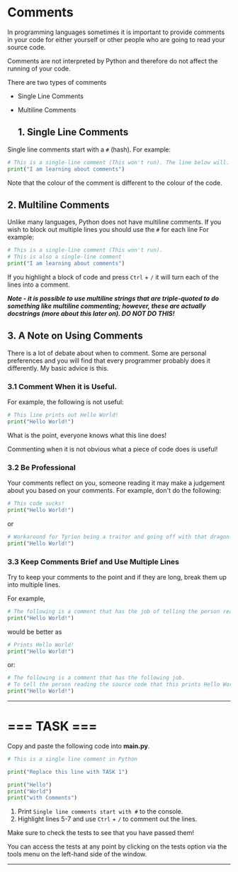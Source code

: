 # Comments  

In programming languages sometimes it is important to provide comments in your code for either yourself or other people who are going to read your source code. 

Comments are not interpreted by Python and therefore do not affect the running of your code.

There are two types of comments
* Single Line Comments
* Multiline Comments

  ## 1. Single Line Comments

Single line comments start with a ```#``` (hash). For example:
```python 
# This is a single-line comment (This won't run). The line below will.
print("I am learning about comments")
```
Note that the colour of the comment is different to the colour of the code.

  ## 2. Multiline Comments
Unlike many languages, Python does not have multiline comments. If you wish to block out multiple lines you should use the ```#``` for each line For example:
```python 
# This is a single-line comment (This won't run). 
# This is also a single-line comment
print("I am learning about comments")
```
If you highlight a block of code and press ```Ctrl``` + ```/``` it will turn each of the lines into a comment. 

***Note - it is possible to use multiline strings that are triple-quoted to do something like multiline commenting; however, these are actually docstrings (more about this later on). DO NOT DO THIS!***
  ## 3. A Note on Using Comments
  
  There is a lot of debate about when to comment. Some are personal preferences and you will find that every programmer probably does it differently. My basic advice is this.
  
### 3.1 Comment When it is Useful.

For example, the following is not useful:

```python
# This line prints out Hello World!
print("Hello World!")
```

What is the point, everyone knows what this line does!

Commenting when it is not obvious what a piece of code does is useful!

### 3.2 Be Professional

Your comments reflect on you, someone reading it may make a judgement about you based on your comments. For example, don't do the following:

```python
# This code sucks!
print("Hello World!")
```

or 

```python
# Workaround for Tyrion being a traitor and going off with that dragon lady!
print("Hello World!")
```

### 3.3 Keep Comments Brief and Use Multiple Lines

Try to keep your comments to the point and if they are long, break them up into multiple lines.

For example,

```python
# The following is a comment that has the job of telling the person reading the source code that this prints Hello World!
print("Hello World!")
```

would be better as

```python
# Prints Hello World!
print("Hello World!")
```

or:

```python
# The following is a comment that has the following job.
# To tell the person reading the source code that this prints Hello World!
print("Hello World!")
```

***
# === TASK ===

Copy and paste the following code into **main.py**.

```python
# This is a single line comment in Python

print("Replace this line with TASK 1")

print("Hello")
print("World")
print("with Comments")
```

1. Print ```Single line comments start with #``` to the console.
2. Highlight lines 5-7 and use ```Ctrl``` + ```/``` to comment out the lines.

Make sure to check the tests to see that you have passed them!

You can access the tests at any point by clicking on the tests option via the tools menu on the left-hand side of the window.
***